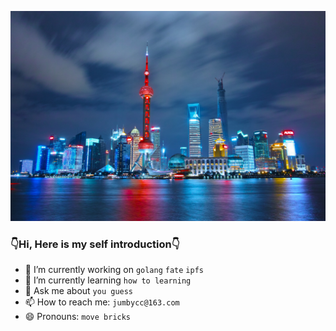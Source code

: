 [![img](https://raw.githubusercontent.com/godcong/godcong/master/night-skyline-with-bright-lights-in-shanghai-china.jpg)](https://github.com/godcong)

### 👇Hi, Here is my self introduction👇 ###

<!--
**godcong/godcong** is a ✨ _special_ ✨ repository because its `README.md` (this file) appears on your GitHub profile.
-->

- 🔭 I’m currently working on `golang` `fate` `ipfs`
- 🌱 I’m currently learning `how to learning`
- 💬 Ask me about `you guess`
- 📫 How to reach me: `jumbycc@163.com`
- 😄 Pronouns: `move bricks`
<!-- - 👯 I’m looking to collaborate on ... -->
<!-- - 🤔 I’m looking for help with ... -->
<!-- - ⚡ Fun fact: ... -->



